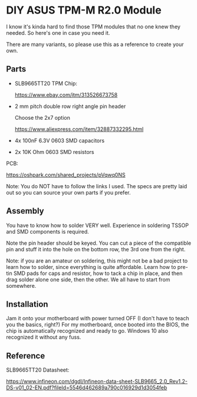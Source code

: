 
DIY ASUS TPM-M R2.0 Module
=========

I know it's kinda hard to find those TPM modules that no one knew they needed. So here's one in case you need it.

There are many variants, so please use this as a reference to create your own.


Parts
--------
- SLB9665TT20 TPM Chip:

  https://www.ebay.com/itm/313526673758

- 2 mm pitch double row right angle pin header

  Choose the 2x7 option

  https://www.aliexpress.com/item/32887332295.html

- 4x 100nF 6.3V 0603 SMD capacitors
- 2x 10K Ohm 0603 SMD resistors

PCB: 

https://oshpark.com/shared_projects/pVqwq0NS

Note: You do NOT have to follow the links I used. The specs are pretty laid out so you can source your own parts if you prefer.

Assembly
--------
You have to know how to solder VERY well. Experience in soldering TSSOP and SMD components is required.

Note the pin header should be keyed. You can cut a piece of the compatible pin and stuff it into the hole on the bottom row, the 3rd one from the right.

Note: if you are an amateur on soldering, this might not be a bad project to learn how to solder, since everything is quite affordable. Learn how to pre-tin SMD pads for caps and resistor, how to tack a chip in place, and then drag solder alone one side, then the other. We all have to start from somewhere.

Installation
-------
Jam it onto your motherboard with power turned OFF (I don't have to teach you the basics, right?) For my motherboard, once booted into the BIOS, the chip is automatically recognized and ready to go. Windows 10 also recognized it without any fuss.


Reference
-------
SLB9665TT20 Datasheet: 

https://www.infineon.com/dgdl/Infineon-data-sheet-SLB9665_2.0_Rev1.2-DS-v01_02-EN.pdf?fileId=5546d462689a790c016929d1d3054feb
